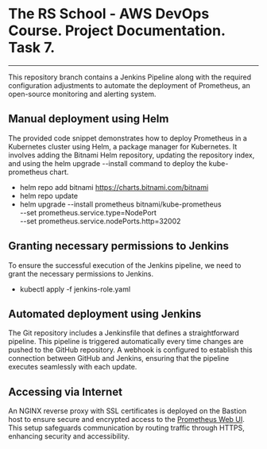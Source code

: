 # The RS School - AWS DevOps Course. Project Documentation. Task 7.
---

This repository branch contains a Jenkins Pipeline along with the required configuration adjustments to automate the deployment of Prometheus, an open-source monitoring and alerting system.

## Manual deployment using Helm
The provided code snippet demonstrates how to deploy Prometheus in a Kubernetes cluster using Helm, a package manager for Kubernetes. It involves adding the Bitnami Helm repository, updating the repository index, and using the helm upgrade --install command to deploy the kube-prometheus chart.
- helm repo add bitnami https://charts.bitnami.com/bitnami
- helm repo update
- helm upgrade --install prometheus bitnami/kube-prometheus \
    --set prometheus.service.type=NodePort \
    --set prometheus.service.nodePorts.http=32002

## Granting necessary permissions to Jenkins
To ensure the successful execution of the Jenkins pipeline, we need to grant the necessary permissions to Jenkins.
- kubectl apply -f jenkins-role.yaml

## Automated deployment using Jenkins
The Git repository includes a Jenkinsfile that defines a straightforward pipeline. This pipeline is triggered automatically every time changes are pushed to the GitHub repository. A webhook is configured to establish this connection between GitHub and Jenkins, ensuring that the pipeline executes seamlessly with each update.

## Accessing via Internet
An NGINX reverse proxy with SSL certificates is deployed on the Bastion host to ensure secure and encrypted access to the [Prometheus Web UI](https://prometheus.rss.myslivets.ru/). This setup safeguards communication by routing traffic through HTTPS, enhancing security and accessibility.